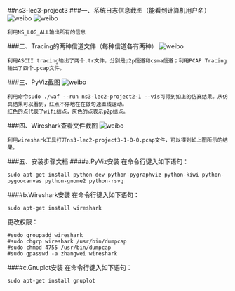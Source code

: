 ##ns3-lec3-project3
###一、系统日志信息截图（能看到计算机用户名）
![weibo](http://ww2.sinaimg.cn/mw690/e75b2095gw1f5ftunfcf9j20k604274z.jpg)
![weibo](http://ww1.sinaimg.cn/mw690/e75b2095gw1f5ftuom030j20nw0ketnc.jpg)

    利用NS_LOG_ALL输出所有的信息
###二、Tracing的两种信道文件（每种信道各有两种）
![weibo](http://ww3.sinaimg.cn/mw690/e75b2095gw1f5ftupw4lkj20e505it9g.jpg)

    利用ASCII tracing输出了两个.tr文件，分别是p2p信道和csma信道；利用PCAP Tracing输出了四个.pcap文件。
###三、PyViz截图
![weibo](http://ww1.sinaimg.cn/mw690/e75b2095gw1f5ftur4mklj20z70dwn6r.jpg)

    利用命令sudo ./waf --run ns3-lec2-project2-1 --vis可得到如上的仿真结果。从仿真结果可以看到，红点不停地在在做匀速直线运动。
    红色的点代表了wifi结点，灰色的点表示p2p结点。
###四、Wireshark查看文件截图
![weibo](http://ww2.sinaimg.cn/mw690/e75b2095gw1f5ftus5cj1j20l80hlwmv.jpg)

    利用wireshark工具打开ns3-lec2-project3-1-0-0.pcap文件，可以得到如上图所示的结果。
###五、安装步骤文档
####a.PyViz安装
   在命令行键入如下语句：

    sudo apt-get install python-dev python-pygraphviz python-kiwi python-pygoocanvas python-gnome2 python-rsvg
####b.Wireshark安装
   在命令行键入如下语句：

    sudo apt-get install wireshark
   更改权限：

    #sudo groupadd wireshark
    #sudo chgrp wireshark /usr/bin/dumpcap 
    #sudo chmod 4755 /usr/bin/dumpcap 
    #sudo gpasswd -a zhangwei wireshark 
####c.Gnuplot安装
   在命令行键入如下语句：

    sudo apt-get install gnuplot
